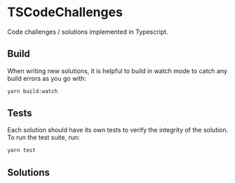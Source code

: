 # TSCodeChallenges
Code challenges / solutions implemented in Typescript.

## Build
When writing new solutions, it is helpful to build in watch mode to catch any
build errors as you go with:

```bash
yarn build:watch
```

## Tests
Each solution should have its own tests to verify the integrity of the solution.
To run the test suite, run:

```bash
yarn test
```

## Solutions

